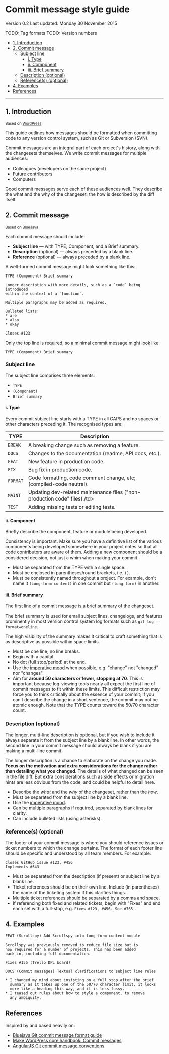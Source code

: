 # Commit message style guide

Version 0.2
Last updated: Monday 30 November 2015

TODO: Tag formats
TODO: Version numbers


<!-- MarkdownTOC -->

- [1. Introduction](#1-introduction)
- [2. Commit message](#2-commit-message)
    - [Subject line](#subject-line)
        - [i. Type](#i-type)
        - [ii. Component](#ii-component)
        - [iii. Brief summary](#iii-brief-summary)
    - [Description (optional)](#description-optional)
    - [Reference(s) (optional)](#references-optional)
- [4. Examples](#4-examples)
- [References](#references)

<!-- /MarkdownTOC -->


---


## 1. Introduction

<sub>Based on [WordPress][wordpresscommit]</sub>

This guide outlines how messages should be formatted when committing code to any version control system, such as Git or Subversion (SVN).

Commit messages are an integral part of each project's history, along with the changesets themselves. We write commit messages for multiple audiences: 

* Colleagues (developers on the same project)
* Future contributors
* Computers
 
Good commit messages serve each of these audiences well. They describe the what and the why of the changeset; the how is described by the diff itself.




## 2. Commit message

<sub>Based on [BlueJava][bluejavacommit]</sub>

Each commit message should include:

* **Subject line** — with TYPE, Component, and a Brief summary.
* **Description** (optional) — always preceded by a blank line.
* **Reference** (optional) — always preceded by a blank line.

A well-formed commit message might look something like this:

```
TYPE (Component) Brief summary

Longer description with more details, such as a `code` being introduced
within the context of a `function`.

Multiple paragraphs may be added as required.

Bulleted lists:
* are
* also
* okay

Closes #123
```

Only the top line is required, so a minimal commit message might look like

```
TYPE (Component) Brief summary
```




### Subject line

The subject line comprises three elements:

* `TYPE`
* `(Component)`
* `Brief summary`


#### i. Type

Every commit subject line starts with a TYPE in all CAPS and no spaces or other characters preceding it. The recognised types are:

<table>
    <thead>
        <tr>
            <th>TYPE</th>
            <th>Description</th>
        </tr>
    </thead>
    <tbody>
        <tr>
            <td><code>BREAK</code></td>
            <td>A breaking change such as removing a feature.</td>
        </tr>
        <tr>
            <td><code>DOCS</code></td>
            <td>Changes to the documentation (readme, API docs, etc.).</td>
        </tr>        
        <tr>
            <td><code>FEAT</code></td>
            <td>New feature in production code.</td>
        </tr>
        <tr>
            <td><code>FIX</code></td>
            <td>Bug fix in production code.</td>
        </tr>
        <tr>
            <td><code>FORMAT</code></td>
            <td>Code formatting, code comment change, etc; (compiled-code neutral).</td>
        </tr>
        <tr>
            <td><code>MAINT</code></td>
            <td>Updating dev-related maintenance files ("non-production code" files)./td>
        </tr>
        <tr>
            <td><code>TEST</code></td>
            <td>Adding missing tests or editing tests.</td>
        </tr>        
    </tbody>
</table>


#### ii. Component

Briefly describe the component, feature or module being developed.

Consistency is important. Make sure you have a definitive list of the various components being developed somewhere in your project notes so that all code contributors are aware of them. Adding a new component should be a considered decision, not just a whim when making your commit.

* Must be separated from the TYPE with a single space.
* Must be enclosed in parentheses/round brackets, i.e. `()`.
* Must be consistently named throughout a project. For example, don't name it `(Long-form content)` in one commit but `(long form)` in another.




#### iii. Brief summary

The first line of a commit message is a brief summary of the changeset. 

The brief summary is used for email subject lines, changelogs, and features prominently in most version control system log formats such as `git log --format=oneline`.

The high visibility of the summary makes it critical to craft something that is as descriptive as possible within space limits.

* Must be one line; no line breaks.
* Begin with a capital.
* No dot (full stop/period) at the end.
* Use the [imperative mood][wikipedia-imperative] when possible, e.g. "change" not "changed" nor "changes".
* Aim for **around 50 characters or fewer, stopping at 70**. This is important because log-viewing tools nearly all expect the first line of commit messages to fit within these limits. This difficult restriction may force you to think critically about the essence of your commit; if you can’t describe the change in a short sentence, the commit may not be atomic enough. Note that the TYPE counts toward the 50/70 character count.



### Description (optional)

The longer, multi-line description is optional, but if you wish to include it always separate it from the subject line by a blank line. In other words, the second line in your commit message should always be blank if you are making a multi-line commit.

The longer description is a chance to elaborate on the change you made. **Focus on the motivation and extra considerations for the change rather than detailing what you changed**. The details of what changed can be seen in the file diff. But extra considerations such as side effects or migration hints are less obvious from the code, and could be helpful to detail here.

* Describe the _what_ and the _why_ of the changeset, rather than the _how_.
* Must be separated from the subject line by a blank line.
* Use the [imperative mood][wikipedia-imperative].
* Can be multiple paragraphs if required, separated by blank lines for clarity.
* Can include bulleted lists (using asterisks).




### Reference(s) (optional)

The footer of your commit message is where you should reference issues or ticket numbers to which the change pertains. The format of each footer line should be specific and understood by all team members. For example:

```
Closes GitHub issue #123, #456
Implements #543
```

* Must be separated from the description (if present) or subject line by a blank line.
* Ticket references should be on their own line. Include (in parentheses) the name of the ticketing system if this clarifies things.
* Multiple ticket references should be separated by a comma and space.
* If referencing both fixed and related tickets, begin with "Fixes" and end each set with a full-stop, e.g. `Fixes #123, #456. See #765.`.




## 4. Examples

```
FEAT (Scrollspy) Add Scrollspy into long-form-content module

Scrollspy was previously removed to reduce file size but is
now required for a number of projects. This has been added
back in, including full documentation.

Fixes #155 (Trello DPL board)
```

```
DOCS (Commit messages) Textual clarifications to subject line rules

* I changed my mind about insisting on a full stop after the brief 
  summary as it takes up one of the 50/70 character limit, it looks
  more like a heading this way, and it is less fussy.
* I teased out rules about how to style a component, to remove 
  any ambiguity.
```



## References

Inspired by and based heavily on:

* [Bluejava Git commit message format guide][bluejavacommit]
* [Make WordPress core handbook: Commit messages][wordpresscommit]
* [AngularJS Git commit message conventions][angularjs]

[bluejavacommit]: https://github.com/bluejava/git-commit-guide "Bluejava Git commit message format guide"
[wordpresscommit]: https://make.wordpress.org/core/handbook/best-practices/commit-messages/ "Make WordPress Core commit messages"
[wikipedia-imperative]: https://en.wikipedia.org/wiki/Imperative_mood "The imperative is a grammatical mood that forms commands or requests, including the giving of prohibition or permission, or any other kind of advice or exhortation."
[angularjs]: https://gist.github.com/stephenparish/9941e89d80e2bc58a153 "Commit Message Conventions by Stephen Parish"